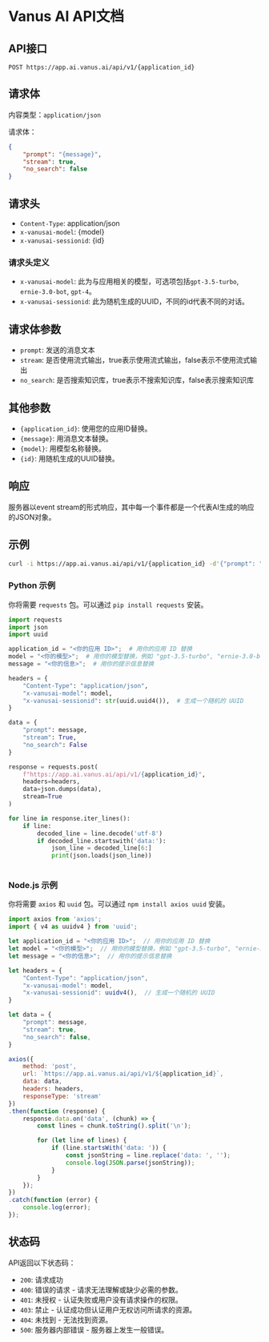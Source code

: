 ﻿# Vanus AI API文档

## API接口

```
POST https://app.ai.vanus.ai/api/v1/{application_id}
```

## 请求体

内容类型：`application/json`

请求体：

```json
{
    "prompt": "{message}",
    "stream": true,
    "no_search": false
}
```

## 请求头

- `Content-Type`: application/json
- `x-vanusai-model`: {model}
- `x-vanusai-sessionid`: {id}

### 请求头定义

- `x-vanusai-model`: 此为与应用相关的模型，可选项包括`gpt-3.5-turbo`, `ernie-3.0-bot`, `gpt-4`。
- `x-vanusai-sessionid`: 此为随机生成的UUID，不同的id代表不同的对话。

## 请求体参数

- `prompt`: 发送的消息文本
- `stream`: 是否使用流式输出，true表示使用流式输出，false表示不使用流式输出
- `no_search`: 是否搜索知识库，true表示不搜索知识库，false表示搜索知识库

## 其他参数

- `{application_id}`: 使用您的应用ID替换。
- `{message}`: 用消息文本替换。
- `{model}`: 用模型名称替换。
- `{id}`: 用随机生成的UUID替换。

## 响应

服务器以event stream的形式响应，其中每一个事件都是一个代表AI生成的响应的JSON对象。

## 示例

```bash
curl -i https://app.ai.vanus.ai/api/v1/{application_id} -d'{"prompt": "{message}", "stream": true, "no_search": false}' -H"Content-Type:application/json" -H"Accept:*/*" -H"x-vanusai-model:{model}" -H"x-vanusai-sessionid:{id}"
```

### Python 示例

你将需要 `requests` 包。可以通过 `pip install requests` 安装。

```python
import requests
import json
import uuid

application_id = "<你的应用 ID>";  # 用你的应用 ID 替换
model = "<你的模型>";  # 用你的模型替换，例如 "gpt-3.5-turbo", "ernie-3.0-bot", "gpt-4"
message = "<你的信息>";  # 用你的提示信息替换

headers = {
    "Content-Type": "application/json",
    "x-vanusai-model": model,
    "x-vanusai-sessionid": str(uuid.uuid4()),  # 生成一个随机的 UUID
}

data = {
    "prompt": message,
    "stream": True,
    "no_search": False
}

response = requests.post(
    f"https://app.ai.vanus.ai/api/v1/{application_id}",
    headers=headers,
    data=json.dumps(data),
    stream=True
)

for line in response.iter_lines():
    if line:
        decoded_line = line.decode('utf-8')
        if decoded_line.startswith('data:'):
            json_line = decoded_line[6:]
            print(json.loads(json_line))
            
```

### Node.js 示例

你将需要 `axios` 和 `uuid` 包。可以通过 `npm install axios uuid` 安装。

```javascript
import axios from 'axios';
import { v4 as uuidv4 } from 'uuid';

let application_id = "<你的应用 ID>";  // 用你的应用 ID 替换
let model = "<你的模型>";  // 用你的模型替换，例如 "gpt-3.5-turbo", "ernie-3.0-bot", "gpt-4"
let message = "<你的信息>";  // 用你的提示信息替换

let headers = {
    "Content-Type": "application/json",
    "x-vanusai-model": model,
    "x-vanusai-sessionid": uuidv4(),  // 生成一个随机的 UUID
}

let data = {
    "prompt": message,
    "stream": true,
    "no_search": false,
}

axios({
    method: 'post',
    url: `https://app.ai.vanus.ai/api/v1/${application_id}`,
    data: data,
    headers: headers,
    responseType: 'stream'
})
.then(function (response) {
    response.data.on('data', (chunk) => {
        const lines = chunk.toString().split('\n');

        for (let line of lines) {
            if (line.startsWith('data: ')) {
                const jsonString = line.replace('data: ', '');
                console.log(JSON.parse(jsonString));
            }
        }
    });
})
.catch(function (error) {
    console.log(error);
});

```

## 状态码

API返回以下状态码：

- `200`: 请求成功
- `400`: 错误的请求 - 请求无法理解或缺少必需的参数。
- `401`: 未授权 - 认证失败或用户没有请求操作的权限。
- `403`: 禁止 - 认证成功但认证用户无权访问所请求的资源。
- `404`: 未找到 - 无法找到资源。
- `500`: 服务器内部错误 - 服务器上发生一般错误。







